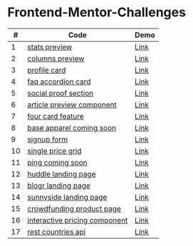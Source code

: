# Frontend-Mentor-Challenges
| # | Code  | Demo |
| --- |---|---|
| 1 | [stats preview](https://github.com/GiorgiPasieshvili/Frontend-Mentor-Challenges/tree/main/Stats-preview)  | [Link](https://giorgipasieshvili.github.io/Frontend-Mentor-Challenges/Stats-preview/) |
| 2 | [columns preview](https://github.com/GiorgiPasieshvili/Frontend-Mentor-Challenges/tree/main/Columns-preview) | [Link](https://giorgipasieshvili.github.io/Frontend-Mentor-Challenges/Columns-preview/)  |
| 3 |  [profile card](https://github.com/GiorgiPasieshvili/Frontend-Mentor-Challenges/tree/main/Profile-Card) |  [Link](https://giorgipasieshvili.github.io/Frontend-Mentor-Challenges/Profile-Card/) |
| 4 | [faq accordion card](https://github.com/GiorgiPasieshvili/Frontend-Mentor-Challenges/tree/main/Faq-accordion-card) | [Link](https://giorgipasieshvili.github.io/Frontend-Mentor-Challenges/Faq-accordion-card/)  |
| 5 |  [social proof section](https://github.com/GiorgiPasieshvili/Frontend-Mentor-Challenges/tree/main/Social-proof-section) |  [Link](https://giorgipasieshvili.github.io/Frontend-Mentor-Challenges/Social-proof-section/) |
| 6 | [article preview component](https://github.com/GiorgiPasieshvili/Frontend-Mentor-Challenges/tree/main/Article-preview-component) | [Link](https://giorgipasieshvili.github.io/Frontend-Mentor-Challenges/Article-preview-component/)  |
| 7 | [four card feature](https://github.com/GiorgiPasieshvili/Frontend-Mentor-Challenges/tree/main/Four-card-feature) | [Link](https://giorgipasieshvili.github.io/Frontend-Mentor-Challenges/Four-card-feature/)  |
| 8 | [base apparel coming soon](https://github.com/GiorgiPasieshvili/Frontend-Mentor-Challenges/tree/main/Base-apparel-coming-soon) | [Link](https://giorgipasieshvili.github.io/Frontend-Mentor-Challenges/Base-apparel-coming-soon/)  |
| 9 | [signup form](https://github.com/GiorgiPasieshvili/Frontend-Mentor-Challenges/tree/main/Signup-form) | [Link](https://giorgipasieshvili.github.io/Frontend-Mentor-Challenges/Signup-form/)  |
| 10 | [single price grid](https://github.com/GiorgiPasieshvili/Frontend-Mentor-Challenges/tree/main/Single-price-grid) | [Link](https://giorgipasieshvili.github.io/Frontend-Mentor-Challenges/Single-price-grid/)  |
| 11 | [ping coming soon](https://github.com/GiorgiPasieshvili/Frontend-Mentor-Challenges/tree/main/Ping-coming-soon) | [Link](https://giorgipasieshvili.github.io/Frontend-Mentor-Challenges/Ping-coming-soon/)  |
| 12 | [huddle landing page](https://github.com/GiorgiPasieshvili/Frontend-Mentor-Challenges/tree/main/Huddle-landing-page) | [Link](https://giorgipasieshvili.github.io/Frontend-Mentor-Challenges/Huddle-landing-page/)  |
| 13 | [blogr landing page](https://github.com/GiorgiPasieshvili/Frontend-Mentor-Challenges/tree/main/Blogr-landing-page) | [Link](https://giorgipasieshvili.github.io/Frontend-Mentor-Challenges/Blogr-landing-page/)  |
| 14 | [sunnyside landing page](https://github.com/GiorgiPasieshvili/Frontend-Mentor-Challenges/tree/main/Sunnyside-landing-page) | [Link](https://giorgipasieshvili.github.io/Frontend-Mentor-Challenges/Sunnyside-landing-page/)  |
| 15 | [crowdfunding product page](https://github.com/GiorgiPasieshvili/Frontend-Mentor-Challenges/tree/main/Crowdfunding-product-page) | [Link](https://giorgipasieshvili.github.io/Frontend-Mentor-Challenges/Crowdfunding-product-page/)  |
| 16 | [interactive pricing component](https://github.com/GiorgiPasieshvili/Frontend-Mentor-Challenges/tree/main/Interactive-pricing-component) | [Link](https://giorgipasieshvili.github.io/Frontend-Mentor-Challenges/Interactive-pricing-component/)  |
| 17 | [rest countries api](https://github.com/GiorgiPasieshvili/Frontend-Mentor-Challenges/tree/main/Rest-Countries-API) | [Link](https://giorgipasieshvili-restcountriesapi.vercel.app/)  |
